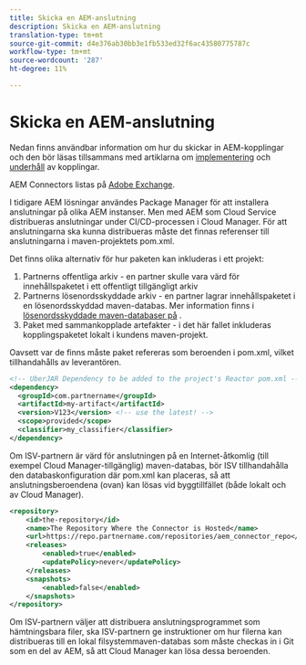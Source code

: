 ```yaml
---
title: Skicka en AEM-anslutning
description: Skicka en AEM-anslutning
translation-type: tm+mt
source-git-commit: d4e376ab30bb3e1fb533ed32f6ac43580775787c
workflow-type: tm+mt
source-wordcount: '287'
ht-degree: 11%

---
```



Skicka en AEM-anslutning
===========================

Nedan finns användbar information om hur du skickar in AEM-kopplingar och den bör läsas tillsammans med artiklarna om [implementering](implement.md) och [underhåll](maintain.md) av kopplingar.

AEM Connectors listas på [Adobe Exchange](https://partners.adobe.com/exchangeprogram/experiencecloud).

I tidigare AEM lösningar användes Package Manager för att installera anslutningar på olika AEM instanser. Men med AEM som Cloud Service distribueras anslutningar under CI/CD-processen i Cloud Manager. För att anslutningarna ska kunna distribueras måste det finnas referenser till anslutningarna i maven-projektets pom.xml.

Det finns olika alternativ för hur paketen kan inkluderas i ett projekt:

1. Partnerns offentliga arkiv - en partner skulle vara värd för innehållspaketet i ett offentligt tillgängligt arkiv
1. Partnerns lösenordsskyddade arkiv - en partner lagrar innehållspaketet i en lösenordsskyddad maven-databas. Mer information finns i [lösenordsskyddade maven-databaser på](/help/onboarding/getting-access-to-aem-in-cloud/setting-up-project.md#password-protected-maven-repositories) .
1. Paket med sammankopplade artefakter - i det här fallet inkluderas kopplingspaketet lokalt i kundens maven-projekt.

Oavsett var de finns måste paket refereras som beroenden i pom.xml, vilket tillhandahålls av leverantören.

```xml
<!-- UberJAR Dependency to be added to the project's Reactor pom.xml -->
<dependency>
  <groupId>com.partnername</groupId>
  <artifactId>my-artifact</artifactId>
  <version>V123</version> <!-- use the latest! -->
  <scope>provided</scope>
  <classifier>my_classifier</classifier>
</dependency>
```

Om ISV-partnern är värd för anslutningen på en Internet-åtkomlig (till exempel Cloud Manager-tillgänglig) maven-databas, bör ISV tillhandahålla den databaskonfiguration där pom.xml kan placeras, så att anslutningsberoendena (ovan) kan lösas vid byggtillfället (både lokalt och av Cloud Manager).

```xml
<repository>
    <id>the-repository</id>
    <name>The Repository Where the Connector is Hosted</name>
    <url>https://repo.partnername.com/repositories/aem_connector_repo</url>
    <releases>
        <enabled>true</enabled>
        <updatePolicy>never</updatePolicy>
    </releases>
    <snapshots>
        <enabled>false</enabled>
    </snapshots>
</repository>
```

Om ISV-partnern väljer att distribuera anslutningsprogrammet som hämtningsbara filer, ska ISV-partnern ge instruktioner om hur filerna kan distribueras till en lokal filsystemmaven-databas som måste checkas in i Git som en del av AEM, så att Cloud Manager kan lösa dessa beroenden.
